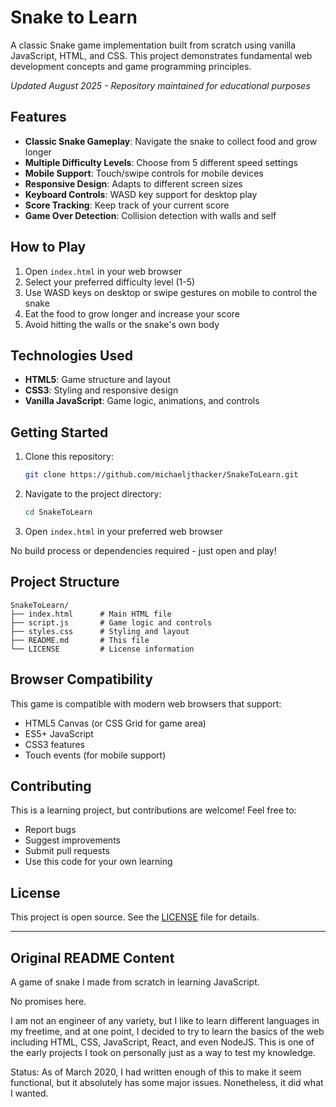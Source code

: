 # Snake to Learn

A classic Snake game implementation built from scratch using vanilla JavaScript, HTML, and CSS. This project demonstrates fundamental web development concepts and game programming principles.

*Updated August 2025 - Repository maintained for educational purposes*

## Features

- **Classic Snake Gameplay**: Navigate the snake to collect food and grow longer
- **Multiple Difficulty Levels**: Choose from 5 different speed settings
- **Mobile Support**: Touch/swipe controls for mobile devices
- **Responsive Design**: Adapts to different screen sizes
- **Keyboard Controls**: WASD key support for desktop play
- **Score Tracking**: Keep track of your current score
- **Game Over Detection**: Collision detection with walls and self

## How to Play

1. Open `index.html` in your web browser
2. Select your preferred difficulty level (1-5)
3. Use WASD keys on desktop or swipe gestures on mobile to control the snake
4. Eat the food to grow longer and increase your score
5. Avoid hitting the walls or the snake's own body

## Technologies Used

- **HTML5**: Game structure and layout
- **CSS3**: Styling and responsive design
- **Vanilla JavaScript**: Game logic, animations, and controls

## Getting Started

1. Clone this repository:
   ```bash
   git clone https://github.com/michaeljthacker/SnakeToLearn.git
   ```
2. Navigate to the project directory:
   ```bash
   cd SnakeToLearn
   ```
3. Open `index.html` in your preferred web browser

No build process or dependencies required - just open and play!

## Project Structure

```
SnakeToLearn/
├── index.html      # Main HTML file
├── script.js       # Game logic and controls
├── styles.css      # Styling and layout
├── README.md       # This file
└── LICENSE         # License information
```

## Browser Compatibility

This game is compatible with modern web browsers that support:
- HTML5 Canvas (or CSS Grid for game area)
- ES5+ JavaScript
- CSS3 features
- Touch events (for mobile support)

## Contributing

This is a learning project, but contributions are welcome! Feel free to:
- Report bugs
- Suggest improvements
- Submit pull requests
- Use this code for your own learning

## License

This project is open source. See the [LICENSE](LICENSE) file for details.

---

## Original README Content

A game of snake I made from scratch in learning JavaScript.

No promises here.

I am not an engineer of any variety, but I like to learn different languages in my freetime, and at one point, I decided to try to learn the basics of the web including HTML, CSS, JavaScript, React, and even NodeJS. This is one of the early projects I took on personally just as a way to test my knowledge.

Status: As of March 2020, I had written enough of this to make it seem functional, but it absolutely has some major issues. Nonetheless, it did what I wanted.
